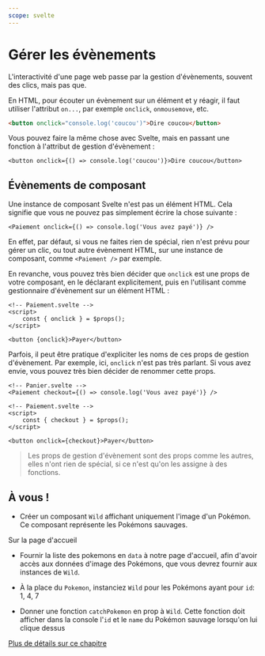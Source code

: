 ```yaml
---
scope: svelte
---
```


# Gérer les évènements

L'interactivité d'une page web passe par la gestion d'évènements, souvent des clics, mais pas que.

En HTML, pour écouter un évènement sur un élément et y réagir, il faut utiliser l'attribut `on...`, par exemple `onclick`, `onmousemove`, etc.

```html
<button onclick="console.log('coucou')">Dire coucou</button>
```

Vous pouvez faire la même chose avec Svelte, mais en passant une fonction à l'attribut de gestion d'évènement :

```svelte
<button onclick={() => console.log('coucou')}>Dire coucou</button>
```

## Évènements de composant

Une instance de composant Svelte n'est pas un élément HTML. Cela signifie que vous ne pouvez pas simplement écrire la chose suivante :

```svelte
<Paiement onclick={() => console.log('Vous avez payé')} />
```

En effet, par défaut, si vous ne faites rien de spécial, rien n'est prévu pour gérer un clic, ou tout autre évènement HTML, sur une instance de composant, comme `<Paiement />` par exemple.

En revanche, vous pouvez très bien décider que `onclick` est une props de votre composant, en le déclarant explicitement, puis en l'utilisant comme gestionnaire d'évènement sur un élément HTML :

```svelte
<!-- Paiement.svelte -->
<script>
	const { onclick } = $props();
</script>

<button {onclick}>Payer</button>
```

Parfois, il peut être pratique d'expliciter les noms de ces props de gestion d'évènement. Par exemple, ici, `onclick` n'est pas très parlant. Si vous avez envie, vous pouvez très bien décider de renommer cette props.

```svelte
<!-- Panier.svelte -->
<Paiement checkout={() => console.log('Vous avez payé')} />
```

```svelte
<!-- Paiement.svelte -->
<script>
	const { checkout } = $props();
</script>

<button onclick={checkout}>Payer</button>
```

> Les props de gestion d'évènement sont des props comme les autres, elles n'ont rien de spécial, si ce n'est qu'on les assigne à des fonctions.

## À vous !

<section class='task'>

- Créer un composant `Wild` affichant uniquement l'image d'un Pokémon. Ce composant représente les Pokémons sauvages.

Sur la page d'accueil

- Fournir la liste des pokemons en `data` à notre page d'accueil, afin d'avoir accès aux données d'image des Pokémons, que vous devrez fournir aux instances de `Wild`.

- À la place du `Pokemon`, instanciez `Wild` pour les Pokémons ayant pour `id`: 1, 4, 7

- Donner une fonction `catchPokemon` en prop à `Wild`. Cette fonction doit afficher dans la console l'`id` et le `name` du Pokémon sauvage lorsqu'on lui clique dessus
</section>

[Plus de détails sur ce chapitre](https://svelte-5-preview.vercel.app/docs/event-handlers)
